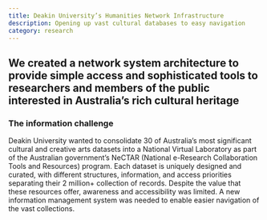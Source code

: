 ```yaml
---
title: Deakin University’s Humanities Network Infrastructure
description: Opening up vast cultural databases to easy navigation
category: research
---
```

## We created a network system architecture to provide simple access and sophisticated tools to researchers and members of the public interested in Australia’s rich cultural heritage

### The information challenge
Deakin University wanted to consolidate 30 of Australia’s most significant cultural and creative arts datasets into a National Virtual Laboratory as part of the Australian government’s NeCTAR (National e-Research Collaboration Tools and Resources) program.
Each dataset is uniquely designed and curated, with different structures, information, and access priorities separating their 2 million+ collection of records.
Despite the value that these resources offer, awareness and accessibility was limited. A new information management system was needed to enable easier navigation of the vast collections.